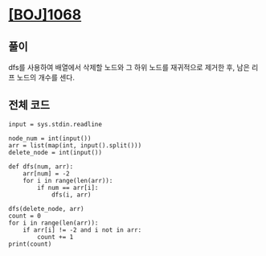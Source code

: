 # [[BOJ]1068](https://www.acmicpc.net/problem/1068)

## 풀이
dfs를 사용하여 배열에서 삭제할 노드와 그 하위 노드를 재귀적으로 제거한 후, 남은 리프 노드의 개수를 센다.

## 전체 코드
```import sys
input = sys.stdin.readline

node_num = int(input())
arr = list(map(int, input().split()))
delete_node = int(input())

def dfs(num, arr):
    arr[num] = -2
    for i in range(len(arr)):
        if num == arr[i]:
            dfs(i, arr)

dfs(delete_node, arr)
count = 0
for i in range(len(arr)):
    if arr[i] != -2 and i not in arr:
        count += 1
print(count)
```
